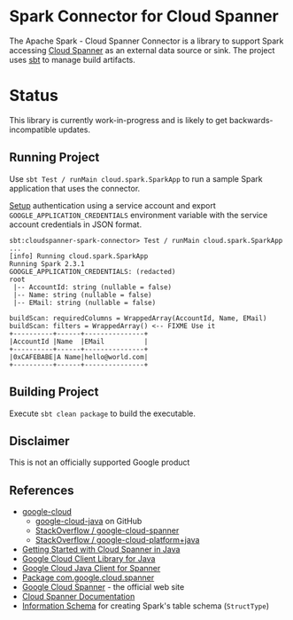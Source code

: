 # Spark Connector for Cloud Spanner

The Apache Spark - Cloud Spanner Connector is a library to support Spark accessing
[Cloud Spanner](https://cloud.google.com/spanner/) as an external data source or sink.
The project uses [sbt](https://www.scala-sbt.org/) to manage build artifacts.

# Status
This library is currently work-in-progress and is likely to get backwards-incompatible updates.

## Running Project

Use `sbt Test / runMain cloud.spark.SparkApp` to run a sample Spark application that uses the connector.

[Setup](https://cloud.google.com/docs/authentication/getting-started) authentication using a service account
and export `GOOGLE_APPLICATION_CREDENTIALS` environment variable with the service account credentials in JSON format.

```
sbt:cloudspanner-spark-connector> Test / runMain cloud.spark.SparkApp
...
[info] Running cloud.spark.SparkApp
Running Spark 2.3.1
GOOGLE_APPLICATION_CREDENTIALS: (redacted)
root
 |-- AccountId: string (nullable = false)
 |-- Name: string (nullable = false)
 |-- EMail: string (nullable = false)

buildScan: requiredColumns = WrappedArray(AccountId, Name, EMail)
buildScan: filters = WrappedArray() <-- FIXME Use it
+----------+------+---------------+
|AccountId |Name  |EMail          |
+----------+------+---------------+
|0xCAFEBABE|A Name|hello@world.com|
+----------+------+---------------+
```

## Building Project

Execute `sbt clean package` to build the executable.

## Disclaimer

This is not an officially supported Google product

## References

* [google-cloud](https://googlecloudplatform.github.io/google-cloud-java/google-cloud-clients/index.html)
    * [google-cloud-java](https://github.com/GoogleCloudPlatform/google-cloud-java/) on GitHub
    * [StackOverflow / google-cloud-spanner](https://stackoverflow.com/questions/tagged/google-cloud-spanner)
    * [StackOverflow / google-cloud-platform+java](https://stackoverflow.com/questions/tagged/google-cloud-platform+java)
* [Getting Started with Cloud Spanner in Java](https://cloud.google.com/spanner/docs/getting-started/java/)
* [Google Cloud Client Library for Java](https://github.com/GoogleCloudPlatform/google-cloud-java)
* [Google Cloud Java Client for Spanner](https://github.com/GoogleCloudPlatform/google-cloud-java/tree/master/google-cloud-clients/google-cloud-spanner)
* [Package com.google.cloud.spanner](https://googlecloudplatform.github.io/google-cloud-java/google-cloud-clients/apidocs/index.html?com/google/cloud/spanner/package-summary.html) 
* [Google Cloud Spanner](https://cloud.google.com/spanner/) - the official web site
* [Cloud Spanner Documentation](https://cloud.google.com/spanner/docs/)
* [Information Schema](https://cloud.google.com/spanner/docs/information-schema) for creating Spark's table schema (`StructType`)
